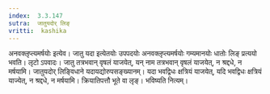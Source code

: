 ```yaml
---
index:  3.3.147
sutra:  जातुयदोर् लिङ्
vritti:  kashika 
---
```


अनवक्लृप्त्यमर्षयोः इत्येव। जातु यदा इत्येतयोः उपपदयोः अनवक्लृप्त्यमर्षयोः गम्यमानयोः धातोः लिङ् प्रत्ययो भवति। लृटो ऽपवादः। जातु तत्रभवान् वृषलं याजयेत्, यन् नाम तत्रभवान् वृषलं याजयेत्, न श्रद्दधे, न मर्षयामि। जातुयदोर् लिङ्विधाने यदायद्योरुपसङ्ख्यानम्। यदा भवद्विधः क्षत्रियं याजयेत्, यदि भवद्विधः क्षत्रियं याज्येत्, न श्रद्दधे, न मर्षयामि। क्रियातिपत्तौ भूते वा लृङ्। भविष्यति नित्यम्।

